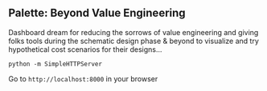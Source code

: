 Palette: Beyond Value Engineering
---

Dashboard dream for reducing the sorrows of value engineering and giving folks tools during the schematic design phase & beyond to visualize and try hypothetical cost scenarios for their designs...



```
python -m SimpleHTTPServer
```

Go to `http://localhost:8000` in your browser
